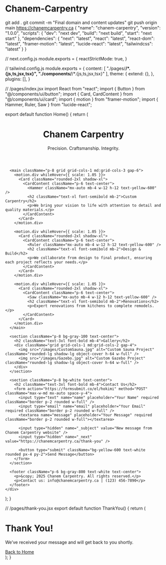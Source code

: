# Chanem-Carpentry
git add .
git commit -m "Final domain and content updates"
git push origin main
https://chanemcarpentry.ca
{
  "name": "chanem-carpentry",
  "version": "1.0.0",
  "scripts": {
    "dev": "next dev",
    "build": "next build",
    "start": "next start"
  },
  "dependencies": {
    "next": "latest",
    "react": "latest",
    "react-dom": "latest",
    "framer-motion": "latest",
    "lucide-react": "latest",
    "tailwindcss": "latest"
  }
}

// next.config.js
module.exports = {
  reactStrictMode: true,
}

// tailwind.config.js
module.exports = {
  content: [
    "./pages/**/*.{js,ts,jsx,tsx}",
    "./components/**/*.{js,ts,jsx,tsx}"
  ],
  theme: {
    extend: {},
  },
  plugins: [],
}

// /pages/index.jsx
import React from "react";
import { Button } from "@/components/ui/button";
import { Card, CardContent } from "@/components/ui/card";
import { motion } from "framer-motion";
import { Hammer, Ruler, Saw } from "lucide-react";

export default function Home() {
  return (
    <div className="min-h-screen bg-white text-gray-800">
      <header className="p-6 bg-yellow-600 text-white shadow-lg">
        <h1 className="text-4xl font-bold">Chanem Carpentry</h1>
        <p className="text-lg mt-2">Precision. Craftsmanship. Integrity.</p>
      </header>

      <main className="p-8 grid grid-cols-1 md:grid-cols-3 gap-6">
        <motion.div whileHover={{ scale: 1.05 }}>
          <Card className="rounded-2xl shadow-xl">
            <CardContent className="p-6 text-center">
              <Hammer className="mx-auto mb-4 w-12 h-12 text-yellow-600" />
              <h2 className="text-xl font-semibold mb-2">Custom Carpentry</h2>
              <p>We bring your vision to life with attention to detail and quality materials.</p>
            </CardContent>
          </Card>
        </motion.div>

        <motion.div whileHover={{ scale: 1.05 }}>
          <Card className="rounded-2xl shadow-xl">
            <CardContent className="p-6 text-center">
              <Ruler className="mx-auto mb-4 w-12 h-12 text-yellow-600" />
              <h2 className="text-xl font-semibold mb-2">Design & Build</h2>
              <p>We collaborate from design to final product, ensuring each project reflects your needs.</p>
            </CardContent>
          </Card>
        </motion.div>

        <motion.div whileHover={{ scale: 1.05 }}>
          <Card className="rounded-2xl shadow-xl">
            <CardContent className="p-6 text-center">
              <Saw className="mx-auto mb-4 w-12 h-12 text-yellow-600" />
              <h2 className="text-xl font-semibold mb-2">Renovations</h2>
              <p>Expert renovations from kitchens to complete remodels.</p>
            </CardContent>
          </Card>
        </motion.div>
      </main>

      <section className="p-8 bg-gray-100 text-center">
        <h2 className="text-3xl font-bold mb-4">Gallery</h2>
        <div className="grid grid-cols-1 md:grid-cols-2 gap-4">
          <img src="/images/CustomSauna.jpg" alt="Custom Sauna Project" className="rounded-lg shadow-lg object-cover h-64 w-full" />
          <img src="/images/Gazebo.jpg" alt="Custom Gazebo Project" className="rounded-lg shadow-lg object-cover h-64 w-full" />
        </div>
      </section>

      <section className="p-8 bg-white text-center">
        <h2 className="text-3xl font-bold mb-4">Contact Us</h2>
        <form action="https://formsubmit.co/el/hokimi" method="POST" className="max-w-md mx-auto space-y-4">
          <input type="text" name="name" placeholder="Your Name" required className="border p-2 rounded w-full" />
          <input type="email" name="email" placeholder="Your Email" required className="border p-2 rounded w-full" />
          <textarea name="message" placeholder="Your Message" required className="border p-2 rounded w-full"></textarea>

          <input type="hidden" name="_subject" value="New message from Chanem Carpentry website" />
          <input type="hidden" name="_next" value="https://chanemcarpentry.ca/thank-you" />

          <button type="submit" className="bg-yellow-600 text-white rounded px-4 py-2">Send Message</button>
        </form>
      </section>

      <footer className="p-6 bg-gray-800 text-white text-center">
        <p>&copy; 2025 Chanem Carpentry. All rights reserved.</p>
        <p>Contact us: info@chanemcarpentry.ca | (123) 456-7890</p>
      </footer>
    </div>
  );
}

// /pages/thank-you.jsx
export default function ThankYou() {
  return (
    <div className="min-h-screen flex flex-col items-center justify-center bg-white text-gray-800">
      <h1 className="text-4xl font-bold mb-4">Thank You!</h1>
      <p className="text-lg mb-6">We’ve received your message and will get back to you shortly.</p>
      <a href="/" className="bg-yellow-600 hover:bg-yellow-700 text-white px-6 py-3 rounded-lg">Back to Home</a>
    </div>
  );
}



